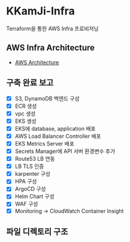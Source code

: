 # KKamJi-Infra

Terraform을 통한 AWS Infra 프로비저닝

## AWS Infra Architecture

- [AWS Architecture](architecture/architecture.png)

## 구축 완료 보고

- [x] S3, DynamoDB 백엔드 구성
- [x] ECR 생성
- [x] vpc 생성
- [x] EKS 생성
- [x] EKS에 database, application 배포
- [x] AWS Load Balancer Controller 배포
- [x] EKS Metrics Server 배포
- [x] Secrets Manager에 API 서버 환경변수 추가
- [x] Route53 LB 연동
- [x] LB TLS 인증
- [x] karpenter 구성
- [x] HPA 구성
- [x] ArgoCD 구성
- [x] Helm Chart 구성
- [x] WAF 구성
- [x] Monitoring -> CloudWatch Container Insight

## 파일 디렉토리 구조
